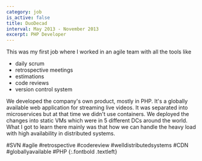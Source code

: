 ```yaml
---
category: job
is_active: false
title: DuoDecad
interval: May 2013 - November 2013
excerpt: PHP Developer
---
```

This was my first job where I worked in an agile team with all the tools like
* daily scrum
* retrospective meetings
* estimations
* code reviews
* version control system

We developed the company's own product, mostly in PHP. It's a globally available web application for streaming live videos.
It was separated into microservices but at that time we didn't use containers. We deployed the changes into static VMs which were in 5 different DCs around the world.
What I got to learn there mainly was that how we can handle the heavy load with high availability in distributed systems.

#SVN #agile #retrospective #codereview #welldistributedsystems #CDN #globallyavailable #PHP
{:.fontbold .textleft}
